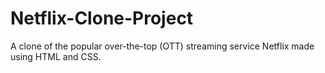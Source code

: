 # Netflix-Clone-Project
A clone of the popular over-the-top (OTT) streaming service Netflix made using HTML and CSS.
